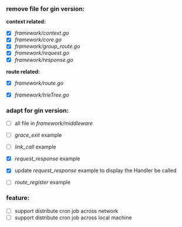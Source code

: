 ### remove file for gin version:
**context related:**
- [x] *framework/context.go*
- [x] *framework/core.go*
- [x] *framework/group_route.go*
- [x] *framework/request.go*
- [x] *framework/response.go*

**route related:**
- [x] *framework/route.go*
- [x] *framework/trieTree.go*



### adapt for gin version:
- [ ] all file in *framework/middleware*
- [ ] *grace_exit* example
- [ ] *link_call* example
- [x] *request_response* example
- [x] update *request_response* example to display the Handler be called
- [ ] *route_register* example


### feature:
- [ ] support distribute cron job across network
- [ ] support distribute cron job across local machine